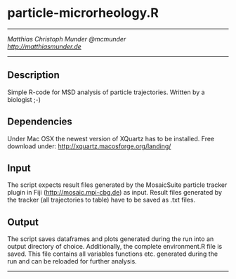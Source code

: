 # particle-microrheology.R

---

*Matthias Christoph Munder*
*@mcmunder*     
*http://matthiasmunder.de*

---

## Description
Simple R-code for MSD analysis of particle trajectories. Written by a biologist ;-)

## Dependencies
Under Mac OSX the newest version of XQuartz has to be installed. Free download under: http://xquartz.macosforge.org/landing/

## Input
The script expects result files generated by the MosaicSuite particle tracker plugin in Fiji (http://mosaic.mpi-cbg.de) as input. Result files generated by the tracker (all trajectories to table) have to be saved as .txt files.

## Output
The script saves dataframes and plots generated during the run into an output directory of choice. Additionally, the complete environment.R file is saved. This file contains all variables functions etc. generated during the run and can be reloaded for further analysis. 

---
